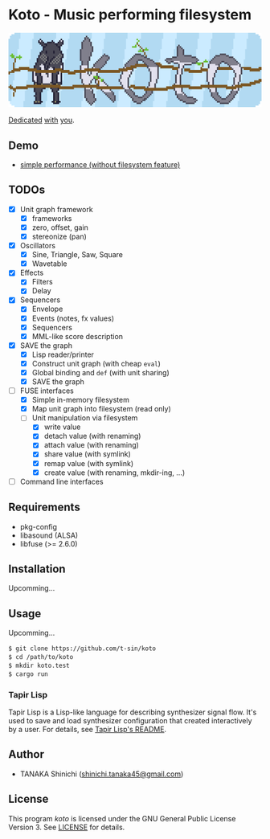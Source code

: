 # Koto - Music performing filesystem

![koto logo](koto-logo.gif)

[Dedicated](https://twitter.com/tobuzoo7/status/999061314818359296) [with](https://twitter.com/tobuzoo7/status/1021623019465146368) [you](https://mobile.twitter.com/sin_clav/status/1069065073912496130).

## Demo

- [simple performance (without filesystem feature)](https://www.youtube.com/watch?v=W_rGWa86TZg)

## TODOs

- [x] Unit graph framework
    - [x] frameworks
    - [x] zero, offset, gain
    - [x] stereonize (pan)
- [x] Oscillators
    - [x] Sine, Triangle, Saw, Square
    - [x] Wavetable
- [x] Effects
    - [x] Filters
    - [x] Delay
- [x] Sequencers
    - [x] Envelope
    - [x] Events (notes, fx values)
    - [x] Sequencers
    - [x] MML-like score description
- [x] SAVE the graph
    - [x] Lisp reader/printer
    - [x] Construct unit graph (with cheap `eval`)
    - [x] Global binding and `def` (with unit sharing)
    - [x] SAVE the graph
- [ ] FUSE interfaces
    - [x] Simple in-memory filesystem
    - [x] Map unit graph into filesystem (read only)
    - [ ] Unit manipulation via filesystem
        - [x] write value
        - [x] detach value (with renaming)
        - [x] attach value (with renaming)
        - [x] share value (with symlink)
        - [x] remap value (with symlink)
        - [x] create value (with renaming, mkdir-ing, ...)
- [ ] Command line interfaces

## Requirements

- pkg-config
- libasound (ALSA)
- libfuse (>= 2.6.0)

## Installation

Upcomming...

## Usage

Upcomming...

```sh
$ git clone https://github.com/t-sin/koto
$ cd /path/to/koto
$ mkdir koto.test
$ cargo run
```

### Tapir Lisp

Tapir Lisp is a Lisp-like language for describing synthesizer signal flow.
It's used to save and load synthesizer configuration that created interactively by a user.
For details, see [Tapir Lisp's README](src/tapirlisp/README.md).

## Author

- TANAKA Shinichi (<shinichi.tanaka45@gmail.com>)

## License

This program *koto* is licensed under the GNU General Public License Version 3. See [LICENSE](LICENSE) for details.
